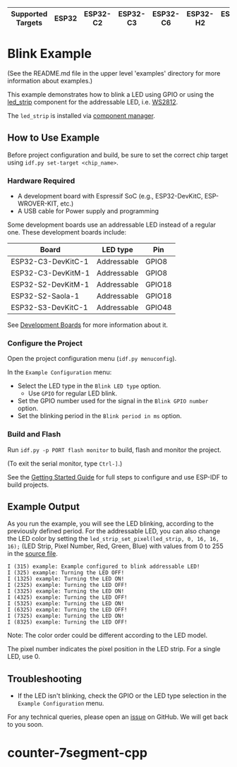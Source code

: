 | Supported Targets | ESP32 | ESP32-C2 | ESP32-C3 | ESP32-C6 | ESP32-H2 | ESP32-S2 | ESP32-S3 |
| ----------------- | ----- | -------- | -------- | -------- | -------- | -------- | -------- |

# Blink Example

(See the README.md file in the upper level 'examples' directory for more information about examples.)

This example demonstrates how to blink a LED using GPIO or using the [led_strip](https://components.espressif.com/component/espressif/led_strip) component for the addressable LED, i.e. [WS2812](https://cdn-shop.adafruit.com/datasheets/WS2812B.pdf).

The `led_strip` is installed via [component manager](main/idf_component.yml).

## How to Use Example

Before project configuration and build, be sure to set the correct chip target using `idf.py set-target <chip_name>`.

### Hardware Required

- A development board with Espressif SoC (e.g., ESP32-DevKitC, ESP-WROVER-KIT, etc.)
- A USB cable for Power supply and programming

Some development boards use an addressable LED instead of a regular one. These development boards include:

| Board              | LED type    | Pin    |
| ------------------ | ----------- | ------ |
| ESP32-C3-DevKitC-1 | Addressable | GPIO8  |
| ESP32-C3-DevKitM-1 | Addressable | GPIO8  |
| ESP32-S2-DevKitM-1 | Addressable | GPIO18 |
| ESP32-S2-Saola-1   | Addressable | GPIO18 |
| ESP32-S3-DevKitC-1 | Addressable | GPIO48 |

See [Development Boards](https://www.espressif.com/en/products/devkits) for more information about it.

### Configure the Project

Open the project configuration menu (`idf.py menuconfig`).

In the `Example Configuration` menu:

- Select the LED type in the `Blink LED type` option.
  - Use `GPIO` for regular LED blink.
- Set the GPIO number used for the signal in the `Blink GPIO number` option.
- Set the blinking period in the `Blink period in ms` option.

### Build and Flash

Run `idf.py -p PORT flash monitor` to build, flash and monitor the project.

(To exit the serial monitor, type `Ctrl-]`.)

See the [Getting Started Guide](https://docs.espressif.com/projects/esp-idf/en/latest/get-started/index.html) for full steps to configure and use ESP-IDF to build projects.

## Example Output

As you run the example, you will see the LED blinking, according to the previously defined period. For the addressable LED, you can also change the LED color by setting the `led_strip_set_pixel(led_strip, 0, 16, 16, 16);` (LED Strip, Pixel Number, Red, Green, Blue) with values from 0 to 255 in the [source file](main/main.c).

```text
I (315) example: Example configured to blink addressable LED!
I (325) example: Turning the LED OFF!
I (1325) example: Turning the LED ON!
I (2325) example: Turning the LED OFF!
I (3325) example: Turning the LED ON!
I (4325) example: Turning the LED OFF!
I (5325) example: Turning the LED ON!
I (6325) example: Turning the LED OFF!
I (7325) example: Turning the LED ON!
I (8325) example: Turning the LED OFF!
```

Note: The color order could be different according to the LED model.

The pixel number indicates the pixel position in the LED strip. For a single LED, use 0.

## Troubleshooting

- If the LED isn't blinking, check the GPIO or the LED type selection in the `Example Configuration` menu.

For any technical queries, please open an [issue](https://github.com/espressif/esp-idf/issues) on GitHub. We will get back to you soon.
# counter-7segment-cpp
